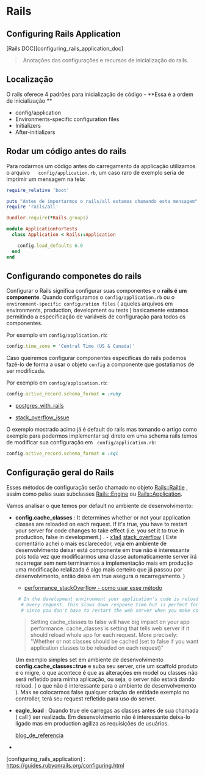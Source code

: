 # Rails

## Configuring Rails Application

[Rails DOC][configuring_rails_application_doc]

> ​	Anotações das configurações e recursos de inicialização do rails.

## Localização

O rails oferece 4 padrões para inicialização de código - **Essa é a ordem de inicialização **

*  config/application
* Environments-specific configuration files
* Initializers
* After-initializers

## Rodar um código antes do rails

Para rodarmos um código antes do carregamento da applicação utilizamos o arquivo ` ` ` config/application.rb`, um caso raro de exemplo seria de imprimir um mensagem na tela:

```ruby
require_relative 'boot'

puts "Antes de importarmos o rails/all estamos chamando esta mensagem"
require 'rails/all'

Bundler.require(*Rails.groups)

module ApplicationForTests
  class Application < Rails::Application

    config.load_defaults 6.0
  end
end
```

##  Configurando componetes  do rails 

Configurar o Rails significa configurar suas componentes e o **rails é um componente**. Quando configuramos o `config/application.rb` ou o `environment-specific configuration files` (  aqueles arquivos em environments, production, development ou tests  ) basicamente estamos permitindo a especificação de variáveis de configuração para todos os componentes.

Por exemplo em `config/application.rb`:

```ruby
config.time_zone = 'Central Time (US & Canada)'
```

Caso queiremos configurar componentes específicas do rails podemos fazê-lo de forma a usar o objeto `config` a componente que gostatiamos de ser modificada.

Por exemplo em `config/application.rb`:

```ruby
config.active_record.schema_format = :ruby
```

* [ postgres_with_rails ]( http://lucasnogueira.me/PostgreSQL-e-Rails )

* [stack_overflow_issue](https://stackoverflow.com/questions/41369035/in-rails-5-setting-config-active-record-schema-format-sql-but-still-getting)

O exemplo mostrado acimo já é default do rails mas tomando o artigo como exemplo para podermos implementar sql direto em uma schema rails temos de modificar sua configuração em ` config/application.rb`:

```ruby
config.active_record.schema_format = :sql
```

##  Configuração geral do Rails

Esses métodos de configuração serão chamado no objeto <u>Rails::Railtie</u> , assim como pelas suas subclasses <u>Rails::Engine</u> ou <u>Rails::Application</u>.

 Vamos analisar o que temos por default no ambiente de desenvolvimento: 

* **config.cache_classes** : It determines whether or not your application classes are reloaded on each request. If it's true, you have to restart your server for code changes to take effect (i.e. you set it to true in production, false in development.) . - [x1a4](https://stackoverflow.com/users/340799/x1a4)  [ stack_overflow](https://stackoverflow.com/questions/2919988/rails-4-what-is-cached-when-using-config-cache-classes-true) ( Este comentário achei o mais esclarecedor, veja em ambiente de desenvolvimento deixar está componente em true não é interessante pois toda vez que modificarmos uma classe automaticamente server irá recarregar sem nem terminarmos a implementação mais em produção uma modificação relalizada é algo mais certeiro que já passou por desenvolvimento, então deixa em true asegura o recarregamento.  )

  * [performance_stackOverflow - como usar esse método ](https://stackoverflow.com/questions/2879891/config-cache-classes-true-in-production-mode-has-problems-in-ie)

  ```ruby
   # In the development environment your application's code is reloaded on
    # every request. This slows down response time but is perfect for development
    # since you don't have to restart the web server when you make code changes
  ```

  > Setting cache_classes to false will have big impact on your app performance. cache_classes is setting that tells web server if it should reload whole app for each request. More precisely: "Whether or not classes should be cached (set to false if you want application classes to be reloaded on each request)"

  Um exemplo simples set em ambiente de desenvolvimento **config.cache_classes=true** e suba seu server, crie um scaffold produto e o migre, o que acontece é que as alterações em model ou classes não será refletido para minha aplicação, ou seja, o server não estará dando reload. ( o que não é interessante para o ambiente de desenvolvemento ). Mas se colocarmos false qualquer criação de entidade exemplo no controller, terá seu request refletido para uso do server.   

* **eagle_load** : Quando true ele carregas as classes antes de sua chamada ( call ) ser realizada. Em desenvolvimento não é interessante deixa-lo ligado mas em production agiliza as requisições de usuários.

  [blog_de_referencia](https://blog.arkency.com/2014/11/dont-forget-about-eager-load-when-extending-autoload/)

* 

[configuring_rails_application] : https://guides.rubyonrails.org/configuring.html



